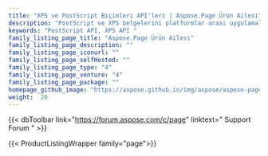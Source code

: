 ```yaml
---
title: "XPS ve PostScript Biçimleri API'leri | Aspose.Page Ürün Ailesi"
description: "PostScript ve XPS belgelerini platformlar arası uygulamalarda görüntülemek, karşılaştırmak, incelemek veya dönüştürmek için XPS, PS ve EPS dosya işleme uygulamaları geliştirmek için kitaplıkları indirin."
keywords: "PostScript API, XPS API "
family_listing_page_title: "Aspose.Page Ürün Ailesi"
family_listing_page_description: ""
family_listing_page_iconurl: ""
family_listing_page_selfHosted: ""
family_listing_page_type: "4"
family_listing_page_venture: "4"
family_listing_page_package: ""
homepage_github_image: "https://aspose.github.io/img/aspose/aspose-page.png"
weight:  20
---
```


{{< dbToolbar link="https://forum.aspose.com/c/page" linktext=" Support Forum " >}}

{{< ProductListingWrapper family="page">}}

